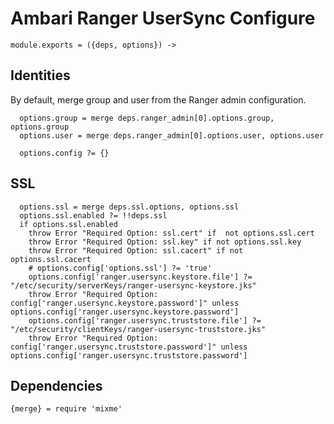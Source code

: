 
# Ambari Ranger UserSync Configure

    module.exports = ({deps, options}) ->

## Identities

By default, merge group and user from the Ranger admin configuration.

      options.group = merge deps.ranger_admin[0].options.group, options.group
      options.user = merge deps.ranger_admin[0].options.user, options.user
    
      options.config ?= {}
      
## SSL

      options.ssl = merge deps.ssl.options, options.ssl
      options.ssl.enabled ?= !!deps.ssl
      if options.ssl.enabled
        throw Error "Required Option: ssl.cert" if  not options.ssl.cert
        throw Error "Required Option: ssl.key" if not options.ssl.key
        throw Error "Required Option: ssl.cacert" if not options.ssl.cacert
        # options.config['options.ssl'] ?= 'true'
        options.config['ranger.usersync.keystore.file'] ?= "/etc/security/serverKeys/ranger-usersync-keystore.jks"
        throw Error "Required Option: config['ranger.usersync.keystore.password']" unless options.config['ranger.usersync.keystore.password']
        options.config['ranger.usersync.truststore.file'] ?= "/etc/security/clientKeys/ranger-usersync-truststore.jks"
        throw Error "Required Option: config['ranger.usersync.truststore.password']" unless options.config['ranger.usersync.truststore.password']

## Dependencies

    {merge} = require 'mixme'
